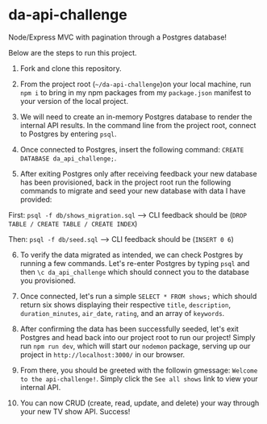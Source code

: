 # da-api-challenge

Node/Express MVC with pagination through a Postgres database! 

Below are the steps to run this project.

1) Fork and clone this repository. 

2) From the project root (`~/da-api-challenge`)on your local machine, run `npm i` to bring in my npm packages from my `package.json` manifest to your version of the local project. 

3) We will need to create an in-memory Postgres database to render the internal API results. In the command line from the project root, connect to Postgres by entering `psql`.

4) Once connected to Postgres, insert the following command:  `CREATE DATABASE da_api_challenge;`. 

5) After exiting Postgres only after receiving feedback your new database has been provisioned, back in the project root run the following commands to migrate and seed your new database with data I have provided:

First:
`psql -f db/shows_migration.sql` --> CLI feedback should be (`DROP TABLE / CREATE TABLE / CREATE INDEX`)

Then:
`psql -f db/seed.sql` --> CLI feedback should be (`INSERT 0 6`)

6) To verify the data migrated as intended, we can check Postgres by running a few commands. Let's re-enter Postgres by typing `psql` and then `\c da_api_challenge` which should connect you to the database you provisioned. 

7) Once connected, let's run a simple `SELECT * FROM shows;` which should return six shows displaying their respective `title`, `description`, `duration_minutes`, `air_date`, `rating`, and an array of `keywords`. 

8) After confirming the data has been successfully seeded, let's exit Postgres and head back into our project root to run our project! Simply run `npm run dev`, which will start our `nodemon` package, serving up our project in `http://localhost:3000/` in our browser. 

9) From there, you should be greeted with the followin gmessage: `Welcome to the api-challenge!`. Simply click the `See all shows` link to view your internal API.

10) You can now CRUD (create, read, update, and delete) your way through your new TV show API. Success! 
